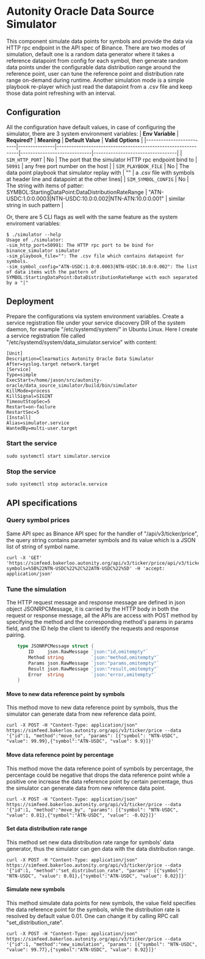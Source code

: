 # Autonity Oracle Data Source Simulator
This component simulate data points for symbols and provide the data via HTTP rpc endpoint in the API spec of Binance.
There are two modes of simulation, default one is a random data generator where it takes a reference datapoint from config
for each symbol, then generate random data points under the configurable data distribution range around the reference point,
user can tune the reference point and distribution rate range on-demand during runtime. Another simulation mode is a simple
playbook re-player which just read the datapoint from a .csv file and keep those data point refreshing with an interval.

## Configuration
All the configuration have default values, in case of configuring the simulator, there are 3 system environment variables:
| **Env Variable**        | **Required?** | **Meaning**                                                  | **Default Value**           | **Valid Options**                |
|-------------------------|---------------|--------------------------------------------------------------|-----------------------------|----------------------------------|
| `SIM_HTTP_PORT`         | No            | The port that the simulator HTTP rpc endpoint bind to        | `50991`                     | any free port number on the host |
| `SIM_PLAYBOOK_FILE`     | No            | The data point playbook that simulator replay with           | ""                          | a .csv file with symbols at header line and datapoint at the other lines|
| `SIM_SYMBOL_CONFIG`     | No            | The string with items of patter: SYMBOL:StartingDataPoint:DataDistributionRateRange  | "ATN-USDC:1.0:0.0003|NTN-USDC:10.0:0.002|NTN-ATN:10.0:0.001"                 | similar string in such pattern |

Or, there are 5 CLI flags as well with the same feature as the system enviroment variables:

    $ ./simulator --help
    Usage of ./simulator:
    -sim_http_port=50991: The HTTP rpc port to be bind for binance_simulator simulator
    -sim_playbook_file="": The .csv file which contains datapoint for symbols.
    -sim_symbol_config="ATN-USDC:1.0:0.0003|NTN-USDC:10.0:0.002": The list of data items with the pattern of SYMBOL:StartingDataPoint:DataDistributionRateRange with each separated by a "|"

## Deployment
Prepare the configurations via system environment variables. Create a service registration file under your service discovery DIR of the system daemon, for example "/etc/systemd/system/" in Ubuntu Linux.
Here I create a service registration file called "/etc/systemd/system/data_simulator.service" with content:
```
[Unit]
Description=Clearmatics Autonity Oracle Data Simulator
After=syslog.target network.target
[Service]
Type=simple
ExecStart=/home/jason/src/autonity-oracle/data_source_simulator/build/bin/simulator
KillMode=process
KillSignal=SIGINT
TimeoutStopSec=5
Restart=on-failure
RestartSec=5
[Install]
Alias=simulator.service
WantedBy=multi-user.target
```
### Start the service

    sudo systemctl start simulator.service

### Stop the service

    sudo systemctl stop autoracle.service

## API specifications
### Query symbol prices
Same API spec as Binance API spec for the handler of "/api/v3/ticker/price", the query string contains parameter symbols
and its value which is a JSON list of string of symbol name.

    curl -X 'GET' 'https://simfeed.bakerloo.autonity.org/api/v3/ticker/price/api/v3/ticker/price?symbols=%5B%22NTN-USDC%22%2C%22ATN-USDC%22%5D' -H 'accept: application/json'

### Tune the simulation
The HTTP request message and response message are defined in json object JSONRPCMessage, it is carried by the HTTP body in both the request or response message, all the APIs are access with POST method by specifying the method and the corresponding method's params in params field, and the ID help the client to identify the requests and response pairing.
```go
    type JSONRPCMessage struct {
        ID     json.RawMessage `json:"id,omitempty"`
        Method string          `json:"method,omitempty"`
        Params json.RawMessage `json:"params,omitempty"`
        Result json.RawMessage `json:"result,omitempty"`
        Error  string          `json:"error,omitempty"`
    }
```
#### Move to new data reference point by symbols
This method move to new data reference point by symbols, thus the simulator can generate data from new reference data point.

    curl -X POST -H "Content-Type: application/json" https://simfeed.bakerloo.autonity.org/api/v3/ticker/price --data '{"id":1, "method":"move_to", "params": [{"symbol": "NTN-USDC", "value": 99.99},{"symbol":"ATN-USDC", "value": 9.9}]}'

#### Move data reference point by percentage
This method move the data reference point of symbols by percentage, the percentage could be negative that drops the data reference point while a positive one increase
the data reference point by certain percentage, thus the simulator can generate data from new reference data point.

    curl -X POST -H "Content-Type: application/json" https://simfeed.bakerloo.autonity.org/api/v3/ticker/price --data '{"id":1, "method":"move_by", "params": [{"symbol": "NTN-USDC", "value": 0.01},{"symbol":"ATN-USDC", "value": -0.02}]}'

#### Set data distribution rate range
This method set new data distribution rate range for symbols' data generator, thus the simulator can gen data with the data distribution range.

    curl -X POST -H "Content-Type: application/json" https://simfeed.bakerloo.autonity.org/api/v3/ticker/price --data '{"id":1, "method":"set_distribution_rate", "params": [{"symbol": "NTN-USDC", "value": 0.01},{"symbol":"ATN-USDC", "value": 0.02}]}'

#### Simulate new symbols
This method simulate data points for new symbols, the value field specifies the data reference point for the symbols, while the distribution rate is resolved by default value 0.01. One can change it by calling RPC call "set_distribution_rate".

    curl -X POST -H "Content-Type: application/json" https://simfeed.bakerloo.autonity.org/api/v3/ticker/price --data '{"id":1, "method":"new_simulation", "params": [{"symbol": "NTN-USDC", "value": 99.77},{"symbol":"ATN-USDC", "value": 0.92}]}'

